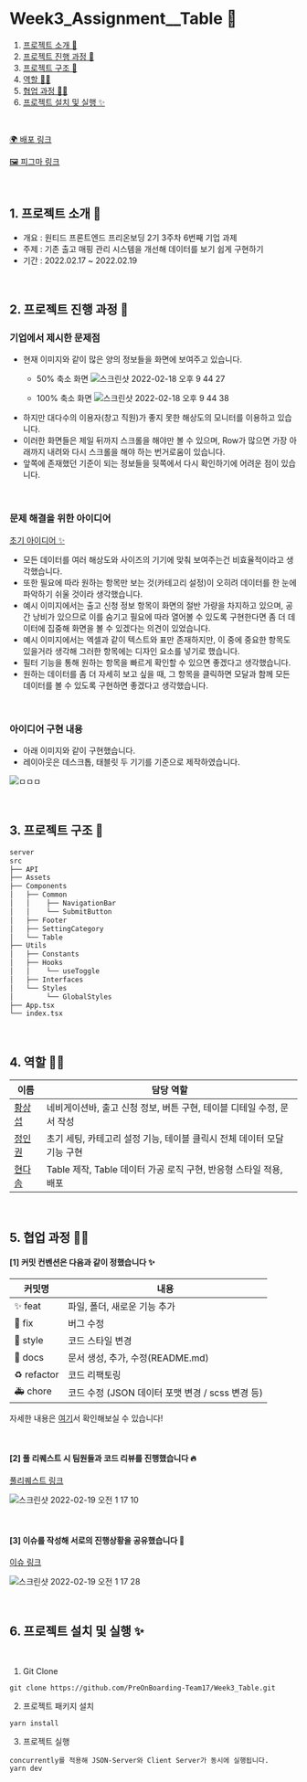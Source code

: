 # Week3_Assignment\_\_Table 📝

1. [프로젝트 소개 🚀](#1-프로젝트-소개-)
2. [프로젝트 진행 과정 📍](#2-프로젝트-진행-과정-)
3. [프로젝트 구조 🌲](#3-프로젝트-구조-)
4. [역할 👋🏻](#4-역할-)
5. [협업 과정 ✍🏻](#5-협업-과정-)
6. [프로젝트 설치 및 실행 ✨](#6-프로젝트-설치-및-실행-)

<br/>

[🌍 배포 링크](https://week3-table.herokuapp.com/)

[🖼 피그마 링크](https://www.figma.com/file/FiBRKXRGuUrwYbLWyiwY87/%EC%BD%9C%EB%A1%9C%EC%84%B8%EC%9B%80-%EC%BD%94%ED%8D%BC%EB%A0%88%EC%9D%B4%EC%85%98?node-id=0%3A1)

<br />

## 1. 프로젝트 소개 🚀

- 개요 : 원티드 프론트엔드 프리온보딩 2기 3주차 6번째 기업 과제
- 주제 : 기존 출고 매핑 관리 시스템을 개선해 데이터를 보기 쉽게 구현하기
- 기간 : 2022.02.17 ~ 2022.02.19

<br />

## 2. 프로젝트 진행 과정 📍

### 기업에서 제시한 문제점

- 현재 이미지와 같이 많은 양의 정보들을 화면에 보여주고 있습니다.

  - 50% 축소 화면
    ![스크린샷 2022-02-18 오후 9 44 27](https://user-images.githubusercontent.com/98322239/154685398-d3e39070-47bd-49ed-9fe3-caccc2ec78f7.png)

  - 100% 축소 화면
    ![스크린샷 2022-02-18 오후 9 44 38](https://user-images.githubusercontent.com/98322239/154685437-cc8058df-fe47-456e-bbcc-8a713a44c0b3.png)

* 하지만 대다수의 이용자(창고 직원)가 좋지 못한 해상도의 모니터를 이용하고 있습니다.
* 이러한 화면들은 제일 뒤까지 스크롤을 해야만 볼 수 있으며, Row가 많으면 가장 아래까지 내려와 다시 스크롤을 해야 하는 번거로움이 있습니다.
* 앞쪽에 존재했던 기준이 되는 정보들을 뒷쪽에서 다시 확인하기에 어려운 점이 있습니다.

<br/>

### 문제 해결을 위한 아이디어

[초기 아이디어 ✨](https://onyx-limburger-373.notion.site/02-17-221120eece3840a6946ab355479246c7)

- 모든 데이터를 여러 해상도와 사이즈의 기기에 맞춰 보여주는건 비효율적이라고 생각했습니다.
- 또한 필요에 따라 원하는 항목만 보는 것(카테고리 설정)이 오히려 데이터를 한 눈에 파악하기 쉬울 것이라 생각했습니다.
- 예시 이미지에서는 출고 신청 정보 항목이 화면의 절반 가량을 차지하고 있으며, 공간 낭비가 있으므로 이를 숨기고 필요에 따라 열어볼 수 있도록 구현한다면 좀 더 데이터에 집중해 화면을 볼 수 있겠다는 의견이 있었습니다.
- 예시 이미지에서는 엑셀과 같이 텍스트와 표만 존재하지만, 이 중에 중요한 항목도 있을거라 생각해 그러한 항목에는 디자인 요소를 넣기로 했습니다.
- 필터 기능을 통해 원하는 항목을 빠르게 확인할 수 있으면 좋겠다고 생각했습니다.
- 원하는 데이터를 좀 더 자세히 보고 싶을 때, 그 항목을 클릭하면 모달과 함께 모든 데이터를 볼 수 있도록 구현하면 좋겠다고 생각했습니다.

<br/>

### 아이디어 구현 내용

- 아래 이미지와 같이 구현했습니다.
- 레이아웃은 데스크톱, 태블릿 두 기기를 기준으로 제작하였습니다.

![ㅁㅁㅁ](https://user-images.githubusercontent.com/98322239/154719602-97c50fcb-6cbe-444b-97bc-afbb005302e6.jpg)

<br />

## 3. 프로젝트 구조 🌲

```bash
server
src
├── API
├── Assets
├── Components
│   ├── Common
│   │    ├── NavigationBar
│   │    └── SubmitButton
│   ├── Footer
│   ├── SettingCategory
│   └── Table
├── Utils
│   ├── Constants
│   ├── Hooks
│   │    └── useToggle
│   ├── Interfaces
│   └── Styles
│        └── GlobalStyles
├── App.tsx
└── index.tsx

```

<br/>

## 4. 역할 👋🏻

| 이름                                       | 담당 역할                                                               |
| ------------------------------------------ | ----------------------------------------------------------------------- |
| [황상섭](https://github.com/sangseophwang) | 네비게이션바, 출고 신청 정보, 버튼 구현, 테이블 디테일 수정, 문서 작성  |
| [정인권](https://github.com/developjik)    | 초기 세팅, 카테고리 설정 기능, 테이블 클릭시 전체 데이터 모달 기능 구현 |
| [현다솜](https://github.com/som-syom)      | Table 제작, Table 데이터 가공 로직 구현, 반응형 스타일 적용, 배포       |

<br/>

## 5. 협업 과정 ✍🏻

#### [1] 커밋 컨벤션은 다음과 같이 정했습니다 ✨

| 커밋명      | 내용                                             |
| ----------- | ------------------------------------------------ |
| ✨ feat     | 파일, 폴더, 새로운 기능 추가                     |
| 🐛 fix      | 버그 수정                                        |
| 💄 style    | 코드 스타일 변경                                 |
| 📝 docs     | 문서 생성, 추가, 수정(README.md)                 |
| ♻️ refactor | 코드 리팩토링                                    |
| 🚑️ chore   | 코드 수정 (JSON 데이터 포맷 변경 / scss 변경 등) |

자세한 내용은 [여기](https://github.com/PreOnBoarding-Team17/Week3_Table/issues/2)서 확인해보실 수 있습니다!

<br/>

#### [2] 풀 리퀘스트 시 팀원들과 코드 리뷰를 진행했습니다 🔥

[풀리퀘스트 링크](https://github.com/PreOnBoarding-Team17/Week3_Table/pulls?q=is%3Apr+is%3Aclosed)

![스크린샷 2022-02-19 오전 1 17 10](https://user-images.githubusercontent.com/98322239/154720831-a4260ddb-571e-4b95-bb62-551025f69923.png)

<br/>

#### [3] 이슈를 작성해 서로의 진행상황을 공유했습니다 👀

[이슈 링크](https://github.com/PreOnBoarding-Team17/Week3_Table/issues)

![스크린샷 2022-02-19 오전 1 17 28](https://user-images.githubusercontent.com/98322239/154720895-817caec5-2b0d-4c8e-ab85-92fc8b0608e2.png)

<br/>

## 6. 프로젝트 설치 및 실행 ✨

<br/>

1. Git Clone

```plaintext
git clone https://github.com/PreOnBoarding-Team17/Week3_Table.git
```

2. 프로젝트 패키지 설치

```plaintext
yarn install
```

3. 프로젝트 실행

```plaintext
concurrently를 적용해 JSON-Server와 Client Server가 동시에 실행됩니다.
yarn dev
```
